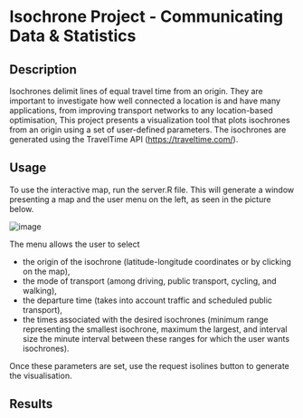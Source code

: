 # Isochrone Project - Communicating Data & Statistics

## Description

Isochrones delimit lines of equal travel time from an origin. They are important to investigate how well connected a location is and have many applications, from improving transport networks to any location-based optimisation, This project presents a visualization tool that plots isochrones from an origin using a set of user-defined parameters. The isochrones are generated using the TravelTime API (https://traveltime.com/). 


## Usage
To use the interactive map, run the server.R file. This will generate a window presenting a map and the user menu on the left, as seen in the picture below. 

![image](https://user-images.githubusercontent.com/73693706/220354645-8d04dccf-9ca8-4e46-a2bc-ffa989b5252c.png)


The menu allows the user to select 
- the origin of the isochrone (latitude-longitude coordinates or by clicking on the map), 
- the mode of transport (among driving, public transport, cycling, and walking),
-  the departure time (takes into account traffic and scheduled public transport), 
-  the times associated with the desired isochrones (minimum range representing the smallest isochrone, maximum the largest, and interval size the minute interval between these ranges for which the user wants isochrones). 

Once these parameters are set, use the request isolines button to generate the visualisation.


## Results


